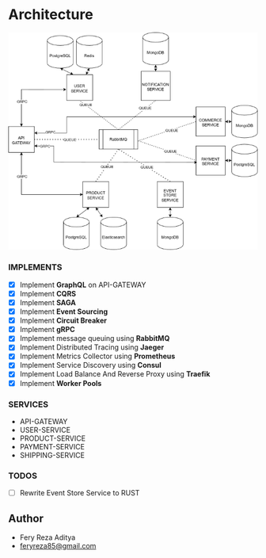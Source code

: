 # Architecture


<img src="./diagram.png">

### IMPLEMENTS
- [X] Implement **GraphQL** on API-GATEWAY
- [X] Implement **CQRS**
- [X] Implement **SAGA**
- [X] Implement **Event Sourcing**
- [X] Implement **Circuit Breaker**
- [X] Implement **gRPC**
- [X] Implement message queuing using **RabbitMQ**
- [X] Implement Distributed Tracing using **Jaeger**
- [X] Implement Metrics Collector using **Prometheus**
- [X] Implement Service Discovery using **Consul**
- [X] Implement Load Balance And Reverse Proxy using **Traefik**
- [X] Implement **Worker Pools**

### SERVICES
- API-GATEWAY
- USER-SERVICE
- PRODUCT-SERVICE
- PAYMENT-SERVICE
- SHIPPING-SERVICE

### TODOS
- [ ] Rewrite Event Store Service to RUST

## Author
* Fery Reza Aditya
* feryreza85@gmail.com



